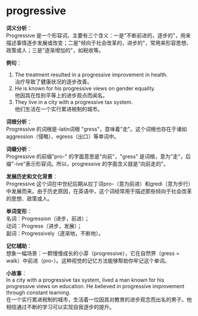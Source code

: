 # progressive

**词义分析**：  
Progressive 是一个形容词，主要有三个含义：一是"不断前进的，逐步的"，用来描述事情逐步发展或改变；二是"倾向于社会改革的，进步的"，常用来形容思想、政策或人；三是"逐渐增加的"，如税收等。

  

**例句**：

  

1.  The treatment resulted in a progressive improvement in health.  
    治疗导致了健康状况的逐步改善。
2.  He is known for his progressive views on gender equality.  
    他因其在性别平等上的进步观点而闻名。
3.  They live in a city with a progressive tax system.  
    他们生活在一个实行累进税制的城市。

  

**词根分析**：  
Progressive 的词根是-latin词根 "gress"，意味着"走"。这个词根也存在于诸如aggression（侵略）、egress（出口）等单词中。

  

**词缀分析**：  
Progressive 的前缀"pro-" 的字面意思是"向前"，"gress" 是词根，意为"走"，后缀"-ive"表示形容词。所以，progressive 的字面含义就是"向前走的"。

  

**发展历史和文化背景**：  
Progressive 这个词在中世纪后期从拉丁词pro-（意为前进）和gredi（意为步行）中发展而来。由于历史原因，在英语中，这个词经常用于描述那些倾向于社会改革的思想、政策或人。

  

**单词变形**：  
名词：Progression（进步，前进）；  
动词：Progress（进步，发展）；  
副词：Progressively（逐渐地，不断地）。

  

**记忆辅助**：  
想象一幅场景：一颗慢慢成长的小芽（progressive），它在自然界（gress = walk）中前进（pro-）。这种视觉的记忆方法能够帮助你牢记这个单词。

  

**小故事**：  
In a city with a progressive tax system, lived a man known for his progressive views on education. He believed in progressive improvement through constant learning.  
在一个实行累进税制的城市，生活着一位因其对教育的进步观念而出名的男子。他相信通过不断的学习可以实现自我逐步的提升。
